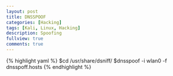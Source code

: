 ```yaml
---
layout: post
title: DNSSPOOF
categories: [Hacking]
tags: [Kali, Linux, Hacking]
description: Spoofing
fullview: true
comments: true
---
```


{% highlight yaml %}
$cd /usr/share/dsniff/
$dnsspoof -i wlan0 -f dnsspoff.hosts
{% endhighlight %}
